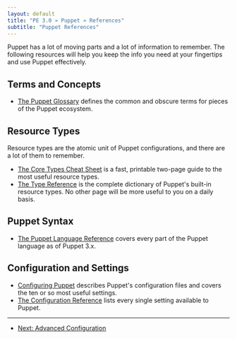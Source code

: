 ```yaml
---
layout: default
title: "PE 3.0 » Puppet » References"
subtitle: "Puppet References"
---
```


Puppet has a lot of moving parts and a lot of information to remember. The following resources will help you keep the info you need at your fingertips and use Puppet effectively.

Terms and Concepts
-----

* [The Puppet Glossary](/references/glossary.html) defines the common and obscure terms for pieces of the Puppet ecosystem.


Resource Types
-----

Resource types are the atomic unit of Puppet configurations, and there are a lot of them to remember.

* [The Core Types Cheat Sheet](/puppet_core_types_cheatsheet.pdf) is a fast, printable two-page guide to the most useful resource types.
* [The Type Reference](/references/3.2.latest/type.html) is the complete dictionary of Puppet's built-in resource types. No other page will be more useful to you on a daily basis.


Puppet Syntax
-----

* [The Puppet Language Reference](/puppet/3/reference/lang_summary.html) covers every part of the Puppet language as of Puppet 3.x.


Configuration and Settings
-----

* [Configuring Puppet](/guides/configuring.html) describes Puppet's configuration files and covers the ten or so most useful settings.
* [The Configuration Reference](/references/3.2.latest/configuration.html) lists every single setting available to Puppet.

* * *

- [Next: Advanced Configuration](./config_advanced.html)